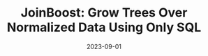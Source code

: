 ---
title: "JoinBoost: Grow Trees Over Normalized Data Using Only SQL"
collection: publications
category: conferences
authors: "Zezhou Huang, Rathijit Sen, <b>Jiaxiang Liu</b>, Eugene Wu"
date: 2023-09-01
venue: 'VLDB'
paperurl: 'https://www.vldb.org/pvldb/vol16/p3071-huang.pdf'
---